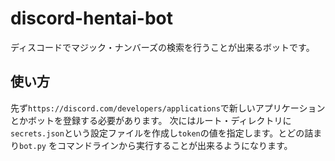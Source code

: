 # discord-hentai-bot
ディスコードでマジック・ナンバーズの検索を行うことが出来るボットです。

## 使い方
先ず`https://discord.com/developers/applications`で新しいアプリケーションとかボットを登録する必要があります。
次にはルート・ディレクトリに`secrets.json`という設定ファイルを作成し`token`の値を指定します。とどの詰まり`bot.py`
をコマンドラインから実行することが出来るようになります。
